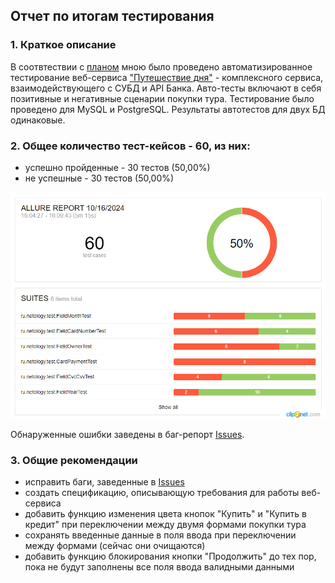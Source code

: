 ## Отчет по итогам тестирования

### 1. Краткое описание
В соотвтествии с [планом](https://github.com/realzyryan/Diplom/blob/main/Plan.md) мною было проведено автоматизированное тестирование веб-сервиса ["Путешествие дня"](http://localhost:8080/) - комплексного сервиса, взаимодействующего с СУБД и API Банка. Авто-тесты включают в себя позитивные и негативные сценарии покупки тура. Тестирование было проведено для MySQL и PostgreSQL. Результаты автотестов для двух БД одинаковые.

### 2. Общее количество тест-кейсов - 60, из них:
- успешно пройденные - 30 тестов (50,00%)
- не успешные - 30 тестов (50,00%)

![Allure.png](https://github.com/realzyryan/Diplom/blob/main/Allure.png)

Обнаруженные ошибки заведены в баг-репорт [Issues](https://github.com/realzyryan/Diplom/issues). 

### 3. Общие рекомендации
- исправить баги, заведенные в [Issues](https://github.com/realzyryan/Diplom/issues)
- создать спецификацию, описывающую требования для работы веб-сервиса
- добавить функцию изменения цвета кнопок "Купить" и "Купить в кредит" при переключении между двумя формами покупки тура
- сохранять введенные данные в поля ввода при переключении между формами (сейчас они очищаются)
- добавить функцию блокирования кнопки "Продолжить" до тех пор, пока не будут заполнены все поля ввода валидными данными